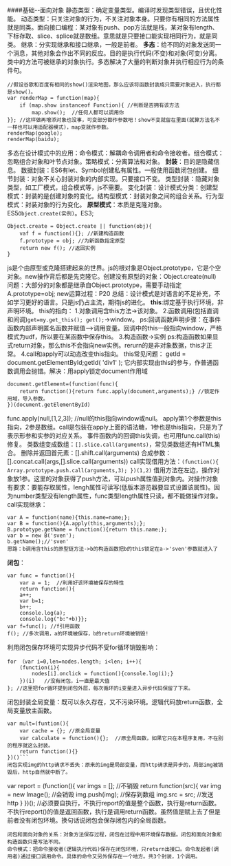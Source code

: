 ####基础--面向对象
静态类型：确定变量类型。编译时发现类型错误，且优化性能。
动态类型：只关注对象的行为，不关注对象本身。只要你有相同的方法属性就是同类。面向接口编程：某对象有push、pop方法就是栈，某对象有length、下标存取、slice、splice就是数组。意思就是只要接口能实现相同行为，就是同类。
继承：分实现继承和接口继承，一般是前者。
**多态**：给不同的对象发送同一个消息，其他对象会作出不同的反应。目的是执行代码(不变)和对象(可变)分离。类中的方法可被继承的对象执行。多态解决了大量的判断对象并执行相应行为的条件句。
```
//假设谷歌和百度有相同的show()渲染地图，那么应该将函数封装成只需要对象进入，执行都是show()。
var renderMap = function(map){
	if (map.show instanceof Function){ //判断是否拥有该方法
		map.show();  //任何人都可以调用你
}}; //这样做再增添对象也没事，可变部分都作参数吧！show不变就留在里面(就算方法名不一样也可以用适配器模式)，map变就作参数。
renderMap(google);
renderMap(baidu);
```
多态在设计模式中的应用：命令模式：解耦命令调用者和命令接收者。组合模式：忽略组合对象和叶节点对象。策略模式：分离算法和对象。
**封装**：目的是隐藏信息。
数据封装：ES6有let、Symbol创建私有属性。一般使用函数闭包创建。
细节封装：对象不关心封装对象的内部实现。只要接口不变。
类型封装：隐藏对象类型，如工厂模式，组合模式等，js不需要。
变化封装：设计模式分类：创建型模式：封装的是创建对象的变化。结构型模式：封装对象之间的组合关系。行为型模式：封装对象的行为变化。
**原型模式**：本质是克隆对象。ES5`Object.create(实例)`。ES3;
```
Object.create = Object.create || function(obj){
	vaf f = function(){}; //新建构造函数
	f.prototype = obj; //为新函数指定原型
	return new f(); //返回实例
}
```
js是个由原型或克隆搭建起来的世界。js的根对象是Object.prototype，它是个空对象。new操作背后都是先克隆它。创建没有原型的对象：Object.create(null)
问题：大部分的对象都是继承自Object.prototype，需要手动指定 A.prototype=obj;
new运算过程：P20
总结：设计模式是对语言的不足补充，不如学习更好的语言。只是js仍占主流，期待js的进化。
**this**:绑定基于执行环境，非声明环境。
this的指向：
  1.对象调用含this方法->该对象。
  2.函数调用(包括直调和间调)`get=my.get_this(); get();`->window。
  ps:回调函数声明步骤：在事件函数内部声明匿名函数并赋值-->调用变量。回调中的this一般指向window，严格模式为udf，所以要在某函数中保存this。
  3.构造函数->实例
  ps:构造函数如果显式return对象，那么this不会指向new实例。rerurn的是非对象数据，this才正常。
  4.call和apply可以动态改变this指向。
this常见问题：
  getId = document.getElementById;getId( 'div1' ); 它内部实现由this的参与，作普通函数调用会抛错。解决：用apply锁定document作用域
```
document.getElement=(function(func){
	return function(){return func.apply(document,arguments);} //锁定作用域，导入参数。
})(document.getElementById)
```
func.apply(null,[1,2,3]); //null的this指向window或null。
apply第1个参数是this指向，2参是数组。call是包装在apply上面的语法糖，1参也是this指向，只是为了表示形参和实参的对应关系。
事件函数内的回调this失调，也可用func.call(this)修复。
类数组变成数组：`[].slice.call(arguments)`，常见类数组还有HTML集合。
删除并返回首元素：[].shift.call(arguments)
合成参数：[].concat.call(args,[].slice.call(arguments))
call实现借用方法：`(function(){ Array.prototype.push.call(arguments,3); })(1,2)` 借用方法在左边，操作对象放1参。这里的对象获得了push方法，可以push属性值到对象内。对操作对象有要求：要能存取属性，lengh属性可读写(低版本游览器要显式设置该属性)。因为number类型没有length属性，func类型length属性只读，都不能做操作对象。
call实现继承：
```
var A = function(name){this.name=name;};
var B = function(){A.apply(this,arguments);};
B.prototype.getName = function(){return this.name;};
var b = new B('sven');
b.getName();//'sven'
思路：b调用含this的原型链方法->b的构造函数把b的this锁定在a->'sven'参数就进入了
```
**闭包**：
```
var func = function(){
	var a = 1;  //利用好该环境被保存的特性
	return function(){
	a++;
	var b=1;
	b++;
	console.log(a);
	console.log("b:"+b)}};
var f=func(); //f引用函数
f(); //多次调用，a的环境被保存，b的return环境被销毁!
```
利用闭包保存环境可实现异步代码不受for循环销毁影响：
```
for （var i=0,len=nodes.length; i<len; i++){
	(function(i){
		nodes[i].onclick = function(){console.log(i);}
	})(i)   //没有闭包，i一直是最大值
}; //这里把for循环提到闭包外层，每次循环的i变量进入异步代码保留了下来。
```
闭包封装全局变量：既可以永久存在，又不污染环境。逻辑代码放return函数，全局变量放主函数。
```
var mult=(funtion(){
	var cache = {}; //原全局变量
	var calculate = function(){};  //原全局函数，如果它只在本程序复用，不在别的程序就这么封装。
	return function(){}
})()```
闭包实现img的http请求不丢失：原来的img是局部变量，而http请求是异步的，局部img被销毁后，http自然就中断了。
```
var report = (function(){
	var imgs = [];  //不销毁 
	return function(src){
		var img = new Image(); //会销毁
		img.push(img); //保存到数组
		img.src = src; //发送http
	}
})(); //必须要自执行，不执行report的值是整个函数，执行是return函数。不执行report()的值是返回函数，执行是调用return函数。虽然值是赋上去了但是前者没有闭包环境。换句话说闭包会保存闭包内的全局函数。
```
闭包和面向对象的关系：对象方法保存过程，闭包在过程中用环境保存数据。闭包和面向对象和构造函数只是写法不同。
命令模式：把命令接收者(逻辑执行代码)保存在闭包环境，只return出接口。命令发起者(调用者)通过接口调用命令。具体的命令又另外保存在一个地方。共3个封装，1个调用。




